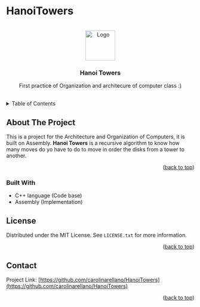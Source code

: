 # HanoiTowers

<br/>
<div align="center">
  <a href="https://github.com/carolinarellano/HanoiTowers">
    <img src="https://i.pinimg.com/564x/13/a9/f5/13a9f50ae42436d9c20f1d81c7eb84c8.jpg" alt="Logo" width="80" height="80">
  </a>

<h3 align="center">Hanoi Towers</h3>

  <p align="center">
    First practice of Organization and architecure of computer class :)
    <br/>
    <br/>
    </p>
</div>



<!-- TABLE OF CONTENTS -->
<details>
  <summary>Table of Contents</summary>
  <ol>
    <li>
      <a href="#about-the-project">About The Project</a>
      <ul>
        <li><a href="#built-with">Built With</a></li>
      </ul>
      <li><a href="#license">License</a></li>
      <li><a href="#contact">Contact</a></li>
  </ol>
</details>



<!-- ABOUT THE PROJECT -->
## About The Project

This is a project for the Architecture and Organization of Computers, it is built on Assembly.
**Hanoi Towers** is a recursive algorithm to know how many moves do yo have to do to move in order the disks from a tower to another.

<p align="right">(<a href="#readme-top">back to top</a>)</p>


### Built With

* C++ language (Code base)
* Assembly (Implementation)


<!-- LICENSE -->
## License

Distributed under the MIT License. See `LICENSE.txt` for more information.

<p align="right">(<a href="#readme-top">back to top</a>)</p>

<!-- CONTACT -->
## Contact
Project Link: [https://github.com/carolinarellano/HanoiTowers](https://github.com/carolinarellano/HanoiTowers)

<p align="right">(<a href="#readme-top">back to top</a>)</p>